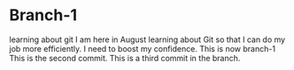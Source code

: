 # Branch-1
learning about git
I am here in August learning about Git so that I can do my job more efficiently.
I need to boost my confidence.
This is now branch-1
This is the second commit.
This is a third commit in the branch.
